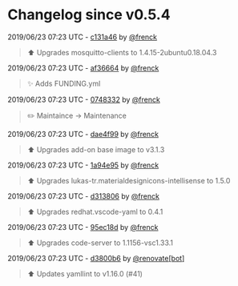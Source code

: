# Changelog since v0.5.4

2019/06/23 07:23 UTC - [c131a46](https://github.com/hassio-addons/addon-vscode/commit/c131a4664726b2cc94bbe89b11cd3bcbbe8c211a) by [@frenck](https://github.com/frenck)
> :arrow_up: Upgrades mosquitto-clients to 1.4.15-2ubuntu0.18.04.3 

2019/06/23 07:23 UTC - [af36664](https://github.com/hassio-addons/addon-vscode/commit/af3666471c6e0e75ae0cf7e5a40c6667fedc4f5a) by [@frenck](https://github.com/frenck)
> :sparkles: Adds FUNDING.yml 

2019/06/23 07:23 UTC - [0748332](https://github.com/hassio-addons/addon-vscode/commit/07483328182e7f21602b0b5b810125ff5fa2a58f) by [@frenck](https://github.com/frenck)
> :pencil2: Maintaince -> Maintenance 

2019/06/23 07:23 UTC - [dae4f99](https://github.com/hassio-addons/addon-vscode/commit/dae4f9909eaacb490522d91666b1a9d7e2e257da) by [@frenck](https://github.com/frenck)
> :arrow_up: Upgrades add-on base image to v3.1.3 

2019/06/23 07:23 UTC - [1a94e95](https://github.com/hassio-addons/addon-vscode/commit/1a94e9507f799e09baf9f047b010d0b651aa5bb2) by [@frenck](https://github.com/frenck)
> :arrow_up: Upgrades lukas-tr.materialdesignicons-intellisense to 1.5.0 

2019/06/23 07:23 UTC - [d313806](https://github.com/hassio-addons/addon-vscode/commit/d313806c4bc479bb46b9ac69c9c21d5d4018ffe3) by [@frenck](https://github.com/frenck)
> :arrow_up: Upgrades redhat.vscode-yaml to 0.4.1 

2019/06/23 07:23 UTC - [95ec18d](https://github.com/hassio-addons/addon-vscode/commit/95ec18d9d11bdf1b65dff37aacf3d1e291b6ee24) by [@frenck](https://github.com/frenck)
> :arrow_up: Upgrades code-server to 1.1156-vsc1.33.1 

2019/06/23 07:23 UTC - [d3800b6](https://github.com/hassio-addons/addon-vscode/commit/d3800b6bbdf47b3e13f725c3820954c295323cc0) by [@renovate[bot]](https://github.com/apps/renovate)
> :arrow_up: Updates yamllint to v1.16.0 (#41) 


